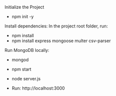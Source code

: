 Initialize the Project
- npm init -y

Install dependencies: In the project root folder, run:
- npm install
- npm install express mongoose multer csv-parser

Run MongoDB locally:
- mongod

- npm start
- node server.js
- Run: http://localhost:3000